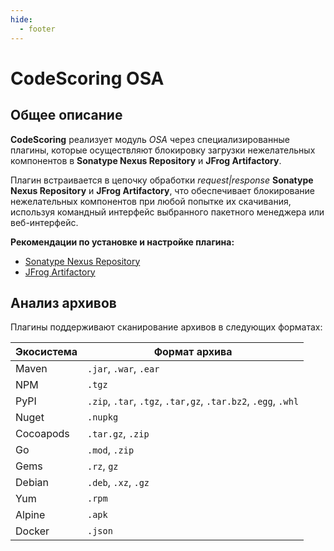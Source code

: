 ```yaml
---
hide:
  - footer
---
```

# CodeScoring OSA

## Общее описание

**CodeScoring** реализует модуль *OSA* через специализированные плагины, которые осуществляют блокировку загрузки нежелательных компонентов в **Sonatype Nexus Repository** и **JFrog Artifactory**.

Плагин встраивается в цепочку обработки *request|response* **Sonatype Nexus Repository** и **JFrog Artifactory**, что обеспечивает блокирование нежелательных компонентов при любой попытке их скачивания, используя командный интерфейс выбранного пакетного менеджера или веб-интерфейс.

**Рекомендации по установке и настройке плагина:**

- [Sonatype Nexus Repository](/osa/nexus_osa)
- [JFrog Artifactory](/osa/jfrog_osa)

## Анализ архивов

Плагины поддерживают сканирование архивов в следующих форматах:

| Экосистема      |             Формат архива           |
|-----------------|-------------------------------------|
|     Maven       |      `.jar`, `.war`, `.ear`         |
|      NPM        |        `.tgz`                       |
|      PyPI       |        `.zip`, `.tar`, `.tgz`, `.tar,gz`, `.tar.bz2`, `.egg`, `.whl`   |
|      Nuget      |       `.nupkg`                      |
|    Cocoapods    |       `.tar.gz`, `.zip`             |
|      Go         |       `.mod`, `.zip`                |
|     Gems        |       `.rz`, `gz`                   |
|      Debian     |         `.deb`, `.xz`, `.gz`        |
|       Yum       |     `.rpm`                          |
|      Alpine     |        `.apk`                       |
|      Docker     |         `.json`                     |